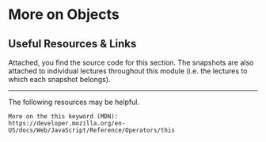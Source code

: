 # More on Objects

## Useful Resources & Links

Attached, you find the source code for this section. The snapshots are also attached to individual lectures throughout this module (i.e. the lectures to which each snapshot belongs).

---

The following resources may be helpful.

    More on the this keyword (MDN): 
    https://developer.mozilla.org/en-US/docs/Web/JavaScript/Reference/Operators/this
    

